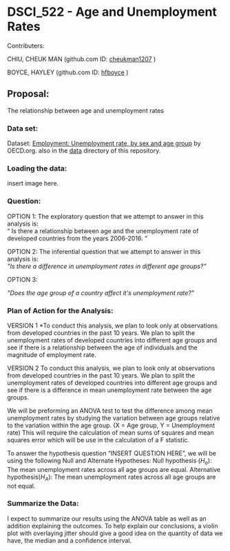 
# DSCI_522 -  Age and Unemployment Rates

Contributers: 

CHIU, CHEUK MAN (github.com ID: [cheukman1207](https://github.com/cheukman1207) )

BOYCE, HAYLEY (github.com ID: [hfboyce](https://github.com/hfboyce) )

## Proposal:

The relationship between age and unemployment rates 


### Data set:

Dataset: [Employment: Unemployment rate, by sex and age group](https://stats.oecd.org/index.aspx?queryid=54743) by OECD.org. 
also in the [data](insert-url-here) directory of this repository. 

### Loading the data: 

insert image here. 

###  Question:

OPTION 1:
The exploratory question that we attempt to answer in this analysis is:   
 “ Is there a relationship between age and the unemployment rate of developed countries from the years 2006-2016. “

OPTION 2:
The inferential question that we attempt to answer in this analysis is:  
 *"Is there a difference in unemployment rates in different age groups?"*
 
OPTION 3: 

*"Does the age group of a country affect it's unemployment rate?"*

### Plan of Action for the Analysis:

VERSION 1
*To conduct this analysis, we plan to look only at observations from developed countries in the past 10 years.  We plan to split the unemployment rates of developed countries into different age groups and see if there is a relationship between the age of individuals and the magnitude of employment rate. 

VERSION 2
To conduct this analysis, we plan to look only at observations from developed countries in the past 10 years.  We plan to split the unemployment rates of developed countries into different age groups and see if there is a difference in mean unemployment rate between the age groups. 

We will be preforming an ANOVA test to test the difference among mean unemployment rates by studying the variation between age groups relative to the variation within the age group. (X = Age group, Y = Unemployment rate)
This will require the calculation of mean sums of squares and mean squares error which will be use in the calculation of a F statistic. 
 
To answer the hypothesis question “INSERT QUESTION HERE”, we will be using the following Null and Alternate Hypotheses: 
Null hypothesis ($H_o$): The mean unemployment rates across all age groups are equal. 
Alternative hypothesis($H_A$): The mean unemployment rates across all age groups are not equal.


###  Summarize the Data: 

I expect to summarize our results using the ANOVA table as well as an addition explaining the outcomes. 
To help explain our conclusions, a violin plot with overlaying jitter should give a good idea on the quantity of data we have, the median and a confidence interval. 



